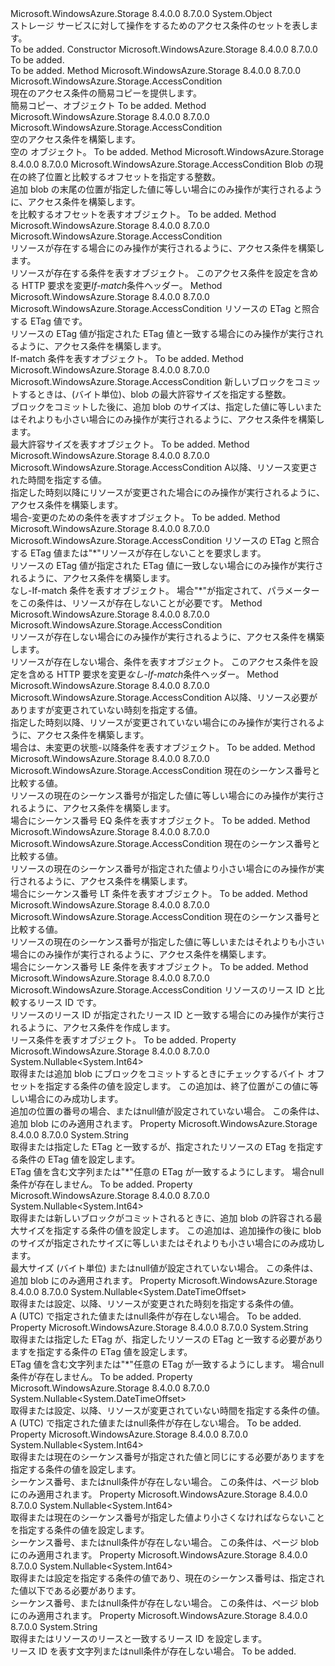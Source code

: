 <Type Name="AccessCondition" FullName="Microsoft.WindowsAzure.Storage.AccessCondition">
  <TypeSignature Language="C#" Value="public sealed class AccessCondition" />
  <TypeSignature Language="ILAsm" Value=".class public auto ansi sealed beforefieldinit AccessCondition extends System.Object" />
  <TypeSignature Language="DocId" Value="T:Microsoft.WindowsAzure.Storage.AccessCondition" />
  <TypeSignature Language="VB.NET" Value="Public NotInheritable Class AccessCondition" />
  <TypeSignature Language="F#" Value="type AccessCondition = class" />
  <AssemblyInfo>
    <AssemblyName>Microsoft.WindowsAzure.Storage</AssemblyName>
    <AssemblyVersion>8.4.0.0</AssemblyVersion>
    <AssemblyVersion>8.7.0.0</AssemblyVersion>
  </AssemblyInfo>
  <Base>
    <BaseTypeName>System.Object</BaseTypeName>
  </Base>
  <Interfaces />
  <Docs>
    <summary>
            ストレージ サービスに対して操作をするためのアクセス条件のセットを表します。 
            </summary>
    <remarks>To be added.</remarks>
  </Docs>
  <Members>
    <Member MemberName=".ctor">
      <MemberSignature Language="C#" Value="public AccessCondition ();" />
      <MemberSignature Language="ILAsm" Value=".method public hidebysig specialname rtspecialname instance void .ctor() cil managed" />
      <MemberSignature Language="DocId" Value="M:Microsoft.WindowsAzure.Storage.AccessCondition.#ctor" />
      <MemberSignature Language="VB.NET" Value="Public Sub New ()" />
      <MemberType>Constructor</MemberType>
      <AssemblyInfo>
        <AssemblyName>Microsoft.WindowsAzure.Storage</AssemblyName>
        <AssemblyVersion>8.4.0.0</AssemblyVersion>
        <AssemblyVersion>8.7.0.0</AssemblyVersion>
      </AssemblyInfo>
      <Parameters />
      <Docs>
        <summary>To be added.</summary>
        <remarks>To be added.</remarks>
      </Docs>
    </Member>
    <Member MemberName="Clone">
      <MemberSignature Language="C#" Value="public Microsoft.WindowsAzure.Storage.AccessCondition Clone ();" />
      <MemberSignature Language="ILAsm" Value=".method public hidebysig instance class Microsoft.WindowsAzure.Storage.AccessCondition Clone() cil managed" />
      <MemberSignature Language="DocId" Value="M:Microsoft.WindowsAzure.Storage.AccessCondition.Clone" />
      <MemberSignature Language="VB.NET" Value="Public Function Clone () As AccessCondition" />
      <MemberSignature Language="F#" Value="member this.Clone : unit -&gt; Microsoft.WindowsAzure.Storage.AccessCondition" Usage="accessCondition.Clone " />
      <MemberType>Method</MemberType>
      <AssemblyInfo>
        <AssemblyName>Microsoft.WindowsAzure.Storage</AssemblyName>
        <AssemblyVersion>8.4.0.0</AssemblyVersion>
        <AssemblyVersion>8.7.0.0</AssemblyVersion>
      </AssemblyInfo>
      <ReturnValue>
        <ReturnType>Microsoft.WindowsAzure.Storage.AccessCondition</ReturnType>
      </ReturnValue>
      <Parameters />
      <Docs>
        <summary>
            現在のアクセス条件の簡易コピーを提供します。
            </summary>
        <returns>簡易コピー、<see cref="T:Microsoft.WindowsAzure.Storage.AccessCondition" />オブジェクト</returns>
        <remarks>To be added.</remarks>
      </Docs>
    </Member>
    <Member MemberName="GenerateEmptyCondition">
      <MemberSignature Language="C#" Value="public static Microsoft.WindowsAzure.Storage.AccessCondition GenerateEmptyCondition ();" />
      <MemberSignature Language="ILAsm" Value=".method public static hidebysig class Microsoft.WindowsAzure.Storage.AccessCondition GenerateEmptyCondition() cil managed" />
      <MemberSignature Language="DocId" Value="M:Microsoft.WindowsAzure.Storage.AccessCondition.GenerateEmptyCondition" />
      <MemberSignature Language="VB.NET" Value="Public Shared Function GenerateEmptyCondition () As AccessCondition" />
      <MemberSignature Language="F#" Value="static member GenerateEmptyCondition : unit -&gt; Microsoft.WindowsAzure.Storage.AccessCondition" Usage="Microsoft.WindowsAzure.Storage.AccessCondition.GenerateEmptyCondition " />
      <MemberType>Method</MemberType>
      <AssemblyInfo>
        <AssemblyName>Microsoft.WindowsAzure.Storage</AssemblyName>
        <AssemblyVersion>8.4.0.0</AssemblyVersion>
        <AssemblyVersion>8.7.0.0</AssemblyVersion>
      </AssemblyInfo>
      <ReturnValue>
        <ReturnType>Microsoft.WindowsAzure.Storage.AccessCondition</ReturnType>
      </ReturnValue>
      <Parameters />
      <Docs>
        <summary>
            空のアクセス条件を構築します。
            </summary>
        <returns>空の <see cref="T:Microsoft.WindowsAzure.Storage.AccessCondition" /> オブジェクト。</returns>
        <remarks>To be added.</remarks>
      </Docs>
    </Member>
    <Member MemberName="GenerateIfAppendPositionEqualCondition">
      <MemberSignature Language="C#" Value="public static Microsoft.WindowsAzure.Storage.AccessCondition GenerateIfAppendPositionEqualCondition (long appendPosition);" />
      <MemberSignature Language="ILAsm" Value=".method public static hidebysig class Microsoft.WindowsAzure.Storage.AccessCondition GenerateIfAppendPositionEqualCondition(int64 appendPosition) cil managed" />
      <MemberSignature Language="DocId" Value="M:Microsoft.WindowsAzure.Storage.AccessCondition.GenerateIfAppendPositionEqualCondition(System.Int64)" />
      <MemberSignature Language="VB.NET" Value="Public Shared Function GenerateIfAppendPositionEqualCondition (appendPosition As Long) As AccessCondition" />
      <MemberSignature Language="F#" Value="static member GenerateIfAppendPositionEqualCondition : int64 -&gt; Microsoft.WindowsAzure.Storage.AccessCondition" Usage="Microsoft.WindowsAzure.Storage.AccessCondition.GenerateIfAppendPositionEqualCondition appendPosition" />
      <MemberType>Method</MemberType>
      <AssemblyInfo>
        <AssemblyName>Microsoft.WindowsAzure.Storage</AssemblyName>
        <AssemblyVersion>8.4.0.0</AssemblyVersion>
        <AssemblyVersion>8.7.0.0</AssemblyVersion>
      </AssemblyInfo>
      <ReturnValue>
        <ReturnType>Microsoft.WindowsAzure.Storage.AccessCondition</ReturnType>
      </ReturnValue>
      <Parameters>
        <Parameter Name="appendPosition" Type="System.Int64" />
      </Parameters>
      <Docs>
        <param name="appendPosition">Blob の現在の終了位置と比較するオフセットを指定する整数。</param>
        <summary>
            追加 blob の末尾の位置が指定した値に等しい場合にのみ操作が実行されるように、アクセス条件を構築します。
            </summary>
        <returns><see cref="T:Microsoft.WindowsAzure.Storage.AccessCondition" />を比較するオフセットを表すオブジェクト。</returns>
        <remarks>To be added.</remarks>
      </Docs>
    </Member>
    <Member MemberName="GenerateIfExistsCondition">
      <MemberSignature Language="C#" Value="public static Microsoft.WindowsAzure.Storage.AccessCondition GenerateIfExistsCondition ();" />
      <MemberSignature Language="ILAsm" Value=".method public static hidebysig class Microsoft.WindowsAzure.Storage.AccessCondition GenerateIfExistsCondition() cil managed" />
      <MemberSignature Language="DocId" Value="M:Microsoft.WindowsAzure.Storage.AccessCondition.GenerateIfExistsCondition" />
      <MemberSignature Language="VB.NET" Value="Public Shared Function GenerateIfExistsCondition () As AccessCondition" />
      <MemberSignature Language="F#" Value="static member GenerateIfExistsCondition : unit -&gt; Microsoft.WindowsAzure.Storage.AccessCondition" Usage="Microsoft.WindowsAzure.Storage.AccessCondition.GenerateIfExistsCondition " />
      <MemberType>Method</MemberType>
      <AssemblyInfo>
        <AssemblyName>Microsoft.WindowsAzure.Storage</AssemblyName>
        <AssemblyVersion>8.4.0.0</AssemblyVersion>
        <AssemblyVersion>8.7.0.0</AssemblyVersion>
      </AssemblyInfo>
      <ReturnValue>
        <ReturnType>Microsoft.WindowsAzure.Storage.AccessCondition</ReturnType>
      </ReturnValue>
      <Parameters />
      <Docs>
        <summary>
            リソースが存在する場合にのみ操作が実行されるように、アクセス条件を構築します。
            </summary>
        <returns><see cref="T:Microsoft.WindowsAzure.Storage.AccessCondition" />リソースが存在する条件を表すオブジェクト。</returns>
        <remarks>このアクセス条件を設定を含める HTTP 要求を変更<i>If-match</i>条件ヘッダー。</remarks>
      </Docs>
    </Member>
    <Member MemberName="GenerateIfMatchCondition">
      <MemberSignature Language="C#" Value="public static Microsoft.WindowsAzure.Storage.AccessCondition GenerateIfMatchCondition (string etag);" />
      <MemberSignature Language="ILAsm" Value=".method public static hidebysig class Microsoft.WindowsAzure.Storage.AccessCondition GenerateIfMatchCondition(string etag) cil managed" />
      <MemberSignature Language="DocId" Value="M:Microsoft.WindowsAzure.Storage.AccessCondition.GenerateIfMatchCondition(System.String)" />
      <MemberSignature Language="VB.NET" Value="Public Shared Function GenerateIfMatchCondition (etag As String) As AccessCondition" />
      <MemberSignature Language="F#" Value="static member GenerateIfMatchCondition : string -&gt; Microsoft.WindowsAzure.Storage.AccessCondition" Usage="Microsoft.WindowsAzure.Storage.AccessCondition.GenerateIfMatchCondition etag" />
      <MemberType>Method</MemberType>
      <AssemblyInfo>
        <AssemblyName>Microsoft.WindowsAzure.Storage</AssemblyName>
        <AssemblyVersion>8.4.0.0</AssemblyVersion>
        <AssemblyVersion>8.7.0.0</AssemblyVersion>
      </AssemblyInfo>
      <ReturnValue>
        <ReturnType>Microsoft.WindowsAzure.Storage.AccessCondition</ReturnType>
      </ReturnValue>
      <Parameters>
        <Parameter Name="etag" Type="System.String" />
      </Parameters>
      <Docs>
        <param name="etag">リソースの ETag と照合する ETag 値です。</param>
        <summary>
            リソースの ETag 値が指定された ETag 値と一致する場合にのみ操作が実行されるように、アクセス条件を構築します。
            </summary>
        <returns><see cref="T:Microsoft.WindowsAzure.Storage.AccessCondition" /> If-match 条件を表すオブジェクト。</returns>
        <remarks>To be added.</remarks>
      </Docs>
    </Member>
    <Member MemberName="GenerateIfMaxSizeLessThanOrEqualCondition">
      <MemberSignature Language="C#" Value="public static Microsoft.WindowsAzure.Storage.AccessCondition GenerateIfMaxSizeLessThanOrEqualCondition (long maxSize);" />
      <MemberSignature Language="ILAsm" Value=".method public static hidebysig class Microsoft.WindowsAzure.Storage.AccessCondition GenerateIfMaxSizeLessThanOrEqualCondition(int64 maxSize) cil managed" />
      <MemberSignature Language="DocId" Value="M:Microsoft.WindowsAzure.Storage.AccessCondition.GenerateIfMaxSizeLessThanOrEqualCondition(System.Int64)" />
      <MemberSignature Language="VB.NET" Value="Public Shared Function GenerateIfMaxSizeLessThanOrEqualCondition (maxSize As Long) As AccessCondition" />
      <MemberSignature Language="F#" Value="static member GenerateIfMaxSizeLessThanOrEqualCondition : int64 -&gt; Microsoft.WindowsAzure.Storage.AccessCondition" Usage="Microsoft.WindowsAzure.Storage.AccessCondition.GenerateIfMaxSizeLessThanOrEqualCondition maxSize" />
      <MemberType>Method</MemberType>
      <AssemblyInfo>
        <AssemblyName>Microsoft.WindowsAzure.Storage</AssemblyName>
        <AssemblyVersion>8.4.0.0</AssemblyVersion>
        <AssemblyVersion>8.7.0.0</AssemblyVersion>
      </AssemblyInfo>
      <ReturnValue>
        <ReturnType>Microsoft.WindowsAzure.Storage.AccessCondition</ReturnType>
      </ReturnValue>
      <Parameters>
        <Parameter Name="maxSize" Type="System.Int64" />
      </Parameters>
      <Docs>
        <param name="maxSize">新しいブロックをコミットするときは、(バイト単位)、blob の最大許容サイズを指定する整数。</param>
        <summary>
            ブロックをコミットした後に、追加 blob のサイズは、指定した値に等しいまたはそれよりも小さい場合にのみ操作が実行されるように、アクセス条件を構築します。
            </summary>
        <returns><see cref="T:Microsoft.WindowsAzure.Storage.AccessCondition" />最大許容サイズを表すオブジェクト。</returns>
        <remarks>To be added.</remarks>
      </Docs>
    </Member>
    <Member MemberName="GenerateIfModifiedSinceCondition">
      <MemberSignature Language="C#" Value="public static Microsoft.WindowsAzure.Storage.AccessCondition GenerateIfModifiedSinceCondition (DateTimeOffset modifiedTime);" />
      <MemberSignature Language="ILAsm" Value=".method public static hidebysig class Microsoft.WindowsAzure.Storage.AccessCondition GenerateIfModifiedSinceCondition(valuetype System.DateTimeOffset modifiedTime) cil managed" />
      <MemberSignature Language="DocId" Value="M:Microsoft.WindowsAzure.Storage.AccessCondition.GenerateIfModifiedSinceCondition(System.DateTimeOffset)" />
      <MemberSignature Language="VB.NET" Value="Public Shared Function GenerateIfModifiedSinceCondition (modifiedTime As DateTimeOffset) As AccessCondition" />
      <MemberSignature Language="F#" Value="static member GenerateIfModifiedSinceCondition : DateTimeOffset -&gt; Microsoft.WindowsAzure.Storage.AccessCondition" Usage="Microsoft.WindowsAzure.Storage.AccessCondition.GenerateIfModifiedSinceCondition modifiedTime" />
      <MemberType>Method</MemberType>
      <AssemblyInfo>
        <AssemblyName>Microsoft.WindowsAzure.Storage</AssemblyName>
        <AssemblyVersion>8.4.0.0</AssemblyVersion>
        <AssemblyVersion>8.7.0.0</AssemblyVersion>
      </AssemblyInfo>
      <ReturnValue>
        <ReturnType>Microsoft.WindowsAzure.Storage.AccessCondition</ReturnType>
      </ReturnValue>
      <Parameters>
        <Parameter Name="modifiedTime" Type="System.DateTimeOffset" />
      </Parameters>
      <Docs>
        <param name="modifiedTime">A<see cref="T:System.DateTimeOffset" />以降、リソース変更された時間を指定する値。</param>
        <summary>
            指定した時刻以降にリソースが変更された場合にのみ操作が実行されるように、アクセス条件を構築します。
            </summary>
        <returns><see cref="T:Microsoft.WindowsAzure.Storage.AccessCondition" />場合-変更のための条件を表すオブジェクト。</returns>
        <remarks>To be added.</remarks>
      </Docs>
    </Member>
    <Member MemberName="GenerateIfNoneMatchCondition">
      <MemberSignature Language="C#" Value="public static Microsoft.WindowsAzure.Storage.AccessCondition GenerateIfNoneMatchCondition (string etag);" />
      <MemberSignature Language="ILAsm" Value=".method public static hidebysig class Microsoft.WindowsAzure.Storage.AccessCondition GenerateIfNoneMatchCondition(string etag) cil managed" />
      <MemberSignature Language="DocId" Value="M:Microsoft.WindowsAzure.Storage.AccessCondition.GenerateIfNoneMatchCondition(System.String)" />
      <MemberSignature Language="VB.NET" Value="Public Shared Function GenerateIfNoneMatchCondition (etag As String) As AccessCondition" />
      <MemberSignature Language="F#" Value="static member GenerateIfNoneMatchCondition : string -&gt; Microsoft.WindowsAzure.Storage.AccessCondition" Usage="Microsoft.WindowsAzure.Storage.AccessCondition.GenerateIfNoneMatchCondition etag" />
      <MemberType>Method</MemberType>
      <AssemblyInfo>
        <AssemblyName>Microsoft.WindowsAzure.Storage</AssemblyName>
        <AssemblyVersion>8.4.0.0</AssemblyVersion>
        <AssemblyVersion>8.7.0.0</AssemblyVersion>
      </AssemblyInfo>
      <ReturnValue>
        <ReturnType>Microsoft.WindowsAzure.Storage.AccessCondition</ReturnType>
      </ReturnValue>
      <Parameters>
        <Parameter Name="etag" Type="System.String" />
      </Parameters>
      <Docs>
        <param name="etag">リソースの ETag と照合する ETag 値または<c>"*"</c>リソースが存在しないことを要求します。</param>
        <summary>
            リソースの ETag 値が指定された ETag 値に一致しない場合にのみ操作が実行されるように、アクセス条件を構築します。
            </summary>
        <returns><see cref="T:Microsoft.WindowsAzure.Storage.AccessCondition" />なし-If-match 条件を表すオブジェクト。</returns>
        <remarks>
            場合<c>"*"</c>が指定されて、<paramref name="etag" />パラメーターをこの条件は、リソースが存在しないことが必要です。
            </remarks>
      </Docs>
    </Member>
    <Member MemberName="GenerateIfNotExistsCondition">
      <MemberSignature Language="C#" Value="public static Microsoft.WindowsAzure.Storage.AccessCondition GenerateIfNotExistsCondition ();" />
      <MemberSignature Language="ILAsm" Value=".method public static hidebysig class Microsoft.WindowsAzure.Storage.AccessCondition GenerateIfNotExistsCondition() cil managed" />
      <MemberSignature Language="DocId" Value="M:Microsoft.WindowsAzure.Storage.AccessCondition.GenerateIfNotExistsCondition" />
      <MemberSignature Language="VB.NET" Value="Public Shared Function GenerateIfNotExistsCondition () As AccessCondition" />
      <MemberSignature Language="F#" Value="static member GenerateIfNotExistsCondition : unit -&gt; Microsoft.WindowsAzure.Storage.AccessCondition" Usage="Microsoft.WindowsAzure.Storage.AccessCondition.GenerateIfNotExistsCondition " />
      <MemberType>Method</MemberType>
      <AssemblyInfo>
        <AssemblyName>Microsoft.WindowsAzure.Storage</AssemblyName>
        <AssemblyVersion>8.4.0.0</AssemblyVersion>
        <AssemblyVersion>8.7.0.0</AssemblyVersion>
      </AssemblyInfo>
      <ReturnValue>
        <ReturnType>Microsoft.WindowsAzure.Storage.AccessCondition</ReturnType>
      </ReturnValue>
      <Parameters />
      <Docs>
        <summary>
            リソースが存在しない場合にのみ操作が実行されるように、アクセス条件を構築します。
            </summary>
        <returns><see cref="T:Microsoft.WindowsAzure.Storage.AccessCondition" />リソースが存在しない場合、条件を表すオブジェクト。</returns>
        <remarks>このアクセス条件を設定を含める HTTP 要求を変更<i>なし-If-match</i>条件ヘッダー。</remarks>
      </Docs>
    </Member>
    <Member MemberName="GenerateIfNotModifiedSinceCondition">
      <MemberSignature Language="C#" Value="public static Microsoft.WindowsAzure.Storage.AccessCondition GenerateIfNotModifiedSinceCondition (DateTimeOffset modifiedTime);" />
      <MemberSignature Language="ILAsm" Value=".method public static hidebysig class Microsoft.WindowsAzure.Storage.AccessCondition GenerateIfNotModifiedSinceCondition(valuetype System.DateTimeOffset modifiedTime) cil managed" />
      <MemberSignature Language="DocId" Value="M:Microsoft.WindowsAzure.Storage.AccessCondition.GenerateIfNotModifiedSinceCondition(System.DateTimeOffset)" />
      <MemberSignature Language="VB.NET" Value="Public Shared Function GenerateIfNotModifiedSinceCondition (modifiedTime As DateTimeOffset) As AccessCondition" />
      <MemberSignature Language="F#" Value="static member GenerateIfNotModifiedSinceCondition : DateTimeOffset -&gt; Microsoft.WindowsAzure.Storage.AccessCondition" Usage="Microsoft.WindowsAzure.Storage.AccessCondition.GenerateIfNotModifiedSinceCondition modifiedTime" />
      <MemberType>Method</MemberType>
      <AssemblyInfo>
        <AssemblyName>Microsoft.WindowsAzure.Storage</AssemblyName>
        <AssemblyVersion>8.4.0.0</AssemblyVersion>
        <AssemblyVersion>8.7.0.0</AssemblyVersion>
      </AssemblyInfo>
      <ReturnValue>
        <ReturnType>Microsoft.WindowsAzure.Storage.AccessCondition</ReturnType>
      </ReturnValue>
      <Parameters>
        <Parameter Name="modifiedTime" Type="System.DateTimeOffset" />
      </Parameters>
      <Docs>
        <param name="modifiedTime">A<see cref="T:System.DateTimeOffset" />以降、リソース必要がありますが変更されていない時刻を指定する値。</param>
        <summary>
            指定した時刻以降、リソースが変更されていない場合にのみ操作が実行されるように、アクセス条件を構築します。
            </summary>
        <returns><see cref="T:Microsoft.WindowsAzure.Storage.AccessCondition" />場合は、未変更の状態-以降条件を表すオブジェクト。</returns>
        <remarks>To be added.</remarks>
      </Docs>
    </Member>
    <Member MemberName="GenerateIfSequenceNumberEqualCondition">
      <MemberSignature Language="C#" Value="public static Microsoft.WindowsAzure.Storage.AccessCondition GenerateIfSequenceNumberEqualCondition (long sequenceNumber);" />
      <MemberSignature Language="ILAsm" Value=".method public static hidebysig class Microsoft.WindowsAzure.Storage.AccessCondition GenerateIfSequenceNumberEqualCondition(int64 sequenceNumber) cil managed" />
      <MemberSignature Language="DocId" Value="M:Microsoft.WindowsAzure.Storage.AccessCondition.GenerateIfSequenceNumberEqualCondition(System.Int64)" />
      <MemberSignature Language="VB.NET" Value="Public Shared Function GenerateIfSequenceNumberEqualCondition (sequenceNumber As Long) As AccessCondition" />
      <MemberSignature Language="F#" Value="static member GenerateIfSequenceNumberEqualCondition : int64 -&gt; Microsoft.WindowsAzure.Storage.AccessCondition" Usage="Microsoft.WindowsAzure.Storage.AccessCondition.GenerateIfSequenceNumberEqualCondition sequenceNumber" />
      <MemberType>Method</MemberType>
      <AssemblyInfo>
        <AssemblyName>Microsoft.WindowsAzure.Storage</AssemblyName>
        <AssemblyVersion>8.4.0.0</AssemblyVersion>
        <AssemblyVersion>8.7.0.0</AssemblyVersion>
      </AssemblyInfo>
      <ReturnValue>
        <ReturnType>Microsoft.WindowsAzure.Storage.AccessCondition</ReturnType>
      </ReturnValue>
      <Parameters>
        <Parameter Name="sequenceNumber" Type="System.Int64" />
      </Parameters>
      <Docs>
        <param name="sequenceNumber">現在のシーケンス番号と比較する値。</param>
        <summary>
            リソースの現在のシーケンス番号が指定した値に等しい場合にのみ操作が実行されるように、アクセス条件を構築します。
            </summary>
        <returns><see cref="T:Microsoft.WindowsAzure.Storage.AccessCondition" />場合にシーケンス番号 EQ 条件を表すオブジェクト。</returns>
        <remarks>To be added.</remarks>
      </Docs>
    </Member>
    <Member MemberName="GenerateIfSequenceNumberLessThanCondition">
      <MemberSignature Language="C#" Value="public static Microsoft.WindowsAzure.Storage.AccessCondition GenerateIfSequenceNumberLessThanCondition (long sequenceNumber);" />
      <MemberSignature Language="ILAsm" Value=".method public static hidebysig class Microsoft.WindowsAzure.Storage.AccessCondition GenerateIfSequenceNumberLessThanCondition(int64 sequenceNumber) cil managed" />
      <MemberSignature Language="DocId" Value="M:Microsoft.WindowsAzure.Storage.AccessCondition.GenerateIfSequenceNumberLessThanCondition(System.Int64)" />
      <MemberSignature Language="VB.NET" Value="Public Shared Function GenerateIfSequenceNumberLessThanCondition (sequenceNumber As Long) As AccessCondition" />
      <MemberSignature Language="F#" Value="static member GenerateIfSequenceNumberLessThanCondition : int64 -&gt; Microsoft.WindowsAzure.Storage.AccessCondition" Usage="Microsoft.WindowsAzure.Storage.AccessCondition.GenerateIfSequenceNumberLessThanCondition sequenceNumber" />
      <MemberType>Method</MemberType>
      <AssemblyInfo>
        <AssemblyName>Microsoft.WindowsAzure.Storage</AssemblyName>
        <AssemblyVersion>8.4.0.0</AssemblyVersion>
        <AssemblyVersion>8.7.0.0</AssemblyVersion>
      </AssemblyInfo>
      <ReturnValue>
        <ReturnType>Microsoft.WindowsAzure.Storage.AccessCondition</ReturnType>
      </ReturnValue>
      <Parameters>
        <Parameter Name="sequenceNumber" Type="System.Int64" />
      </Parameters>
      <Docs>
        <param name="sequenceNumber">現在のシーケンス番号と比較する値。</param>
        <summary>
            リソースの現在のシーケンス番号が指定された値より小さい場合にのみ操作が実行されるように、アクセス条件を構築します。
            </summary>
        <returns><see cref="T:Microsoft.WindowsAzure.Storage.AccessCondition" />場合にシーケンス番号 LT 条件を表すオブジェクト。</returns>
        <remarks>To be added.</remarks>
      </Docs>
    </Member>
    <Member MemberName="GenerateIfSequenceNumberLessThanOrEqualCondition">
      <MemberSignature Language="C#" Value="public static Microsoft.WindowsAzure.Storage.AccessCondition GenerateIfSequenceNumberLessThanOrEqualCondition (long sequenceNumber);" />
      <MemberSignature Language="ILAsm" Value=".method public static hidebysig class Microsoft.WindowsAzure.Storage.AccessCondition GenerateIfSequenceNumberLessThanOrEqualCondition(int64 sequenceNumber) cil managed" />
      <MemberSignature Language="DocId" Value="M:Microsoft.WindowsAzure.Storage.AccessCondition.GenerateIfSequenceNumberLessThanOrEqualCondition(System.Int64)" />
      <MemberSignature Language="VB.NET" Value="Public Shared Function GenerateIfSequenceNumberLessThanOrEqualCondition (sequenceNumber As Long) As AccessCondition" />
      <MemberSignature Language="F#" Value="static member GenerateIfSequenceNumberLessThanOrEqualCondition : int64 -&gt; Microsoft.WindowsAzure.Storage.AccessCondition" Usage="Microsoft.WindowsAzure.Storage.AccessCondition.GenerateIfSequenceNumberLessThanOrEqualCondition sequenceNumber" />
      <MemberType>Method</MemberType>
      <AssemblyInfo>
        <AssemblyName>Microsoft.WindowsAzure.Storage</AssemblyName>
        <AssemblyVersion>8.4.0.0</AssemblyVersion>
        <AssemblyVersion>8.7.0.0</AssemblyVersion>
      </AssemblyInfo>
      <ReturnValue>
        <ReturnType>Microsoft.WindowsAzure.Storage.AccessCondition</ReturnType>
      </ReturnValue>
      <Parameters>
        <Parameter Name="sequenceNumber" Type="System.Int64" />
      </Parameters>
      <Docs>
        <param name="sequenceNumber">現在のシーケンス番号と比較する値。</param>
        <summary>
            リソースの現在のシーケンス番号が指定した値に等しいまたはそれよりも小さい場合にのみ操作が実行されるように、アクセス条件を構築します。
            </summary>
        <returns><see cref="T:Microsoft.WindowsAzure.Storage.AccessCondition" />場合にシーケンス番号 LE 条件を表すオブジェクト。</returns>
        <remarks>To be added.</remarks>
      </Docs>
    </Member>
    <Member MemberName="GenerateLeaseCondition">
      <MemberSignature Language="C#" Value="public static Microsoft.WindowsAzure.Storage.AccessCondition GenerateLeaseCondition (string leaseId);" />
      <MemberSignature Language="ILAsm" Value=".method public static hidebysig class Microsoft.WindowsAzure.Storage.AccessCondition GenerateLeaseCondition(string leaseId) cil managed" />
      <MemberSignature Language="DocId" Value="M:Microsoft.WindowsAzure.Storage.AccessCondition.GenerateLeaseCondition(System.String)" />
      <MemberSignature Language="VB.NET" Value="Public Shared Function GenerateLeaseCondition (leaseId As String) As AccessCondition" />
      <MemberSignature Language="F#" Value="static member GenerateLeaseCondition : string -&gt; Microsoft.WindowsAzure.Storage.AccessCondition" Usage="Microsoft.WindowsAzure.Storage.AccessCondition.GenerateLeaseCondition leaseId" />
      <MemberType>Method</MemberType>
      <AssemblyInfo>
        <AssemblyName>Microsoft.WindowsAzure.Storage</AssemblyName>
        <AssemblyVersion>8.4.0.0</AssemblyVersion>
        <AssemblyVersion>8.7.0.0</AssemblyVersion>
      </AssemblyInfo>
      <ReturnValue>
        <ReturnType>Microsoft.WindowsAzure.Storage.AccessCondition</ReturnType>
      </ReturnValue>
      <Parameters>
        <Parameter Name="leaseId" Type="System.String" />
      </Parameters>
      <Docs>
        <param name="leaseId">リソースのリース ID と比較するリース ID です。</param>
        <summary>
            リソースのリース ID が指定されたリース ID と一致する場合にのみ操作が実行されるように、アクセス条件を作成します。
            </summary>
        <returns><see cref="T:Microsoft.WindowsAzure.Storage.AccessCondition" />リース条件を表すオブジェクト。</returns>
        <remarks>To be added.</remarks>
      </Docs>
    </Member>
    <Member MemberName="IfAppendPositionEqual">
      <MemberSignature Language="C#" Value="public Nullable&lt;long&gt; IfAppendPositionEqual { get; set; }" />
      <MemberSignature Language="ILAsm" Value=".property instance valuetype System.Nullable`1&lt;int64&gt; IfAppendPositionEqual" />
      <MemberSignature Language="DocId" Value="P:Microsoft.WindowsAzure.Storage.AccessCondition.IfAppendPositionEqual" />
      <MemberSignature Language="VB.NET" Value="Public Property IfAppendPositionEqual As Nullable(Of Long)" />
      <MemberSignature Language="F#" Value="member this.IfAppendPositionEqual : Nullable&lt;int64&gt; with get, set" Usage="Microsoft.WindowsAzure.Storage.AccessCondition.IfAppendPositionEqual" />
      <MemberType>Property</MemberType>
      <AssemblyInfo>
        <AssemblyName>Microsoft.WindowsAzure.Storage</AssemblyName>
        <AssemblyVersion>8.4.0.0</AssemblyVersion>
        <AssemblyVersion>8.7.0.0</AssemblyVersion>
      </AssemblyInfo>
      <ReturnValue>
        <ReturnType>System.Nullable&lt;System.Int64&gt;</ReturnType>
      </ReturnValue>
      <Docs>
        <summary>
            取得または追加 blob にブロックをコミットするときにチェックするバイト オフセットを指定する条件の値を設定します。
            この追加は、終了位置がこの値に等しい場合にのみ成功します。 
            </summary>
        <value>追加の位置の番号の場合、または<c>null</c>値が設定されていない場合。</value>
        <remarks>この条件は、追加 blob にのみ適用されます。</remarks>
      </Docs>
    </Member>
    <Member MemberName="IfMatchETag">
      <MemberSignature Language="C#" Value="public string IfMatchETag { get; set; }" />
      <MemberSignature Language="ILAsm" Value=".property instance string IfMatchETag" />
      <MemberSignature Language="DocId" Value="P:Microsoft.WindowsAzure.Storage.AccessCondition.IfMatchETag" />
      <MemberSignature Language="VB.NET" Value="Public Property IfMatchETag As String" />
      <MemberSignature Language="F#" Value="member this.IfMatchETag : string with get, set" Usage="Microsoft.WindowsAzure.Storage.AccessCondition.IfMatchETag" />
      <MemberType>Property</MemberType>
      <AssemblyInfo>
        <AssemblyName>Microsoft.WindowsAzure.Storage</AssemblyName>
        <AssemblyVersion>8.4.0.0</AssemblyVersion>
        <AssemblyVersion>8.7.0.0</AssemblyVersion>
      </AssemblyInfo>
      <ReturnValue>
        <ReturnType>System.String</ReturnType>
      </ReturnValue>
      <Docs>
        <summary>
            取得または指定した ETag と一致するが、指定されたリソースの ETag を指定する条件の ETag 値を設定します。
            </summary>
        <value>ETag 値を含む文字列または<c>"*"</c>任意の ETag が一致するようにします。 場合<c>null</c>条件が存在しません。</value>
        <remarks>To be added.</remarks>
      </Docs>
    </Member>
    <Member MemberName="IfMaxSizeLessThanOrEqual">
      <MemberSignature Language="C#" Value="public Nullable&lt;long&gt; IfMaxSizeLessThanOrEqual { get; set; }" />
      <MemberSignature Language="ILAsm" Value=".property instance valuetype System.Nullable`1&lt;int64&gt; IfMaxSizeLessThanOrEqual" />
      <MemberSignature Language="DocId" Value="P:Microsoft.WindowsAzure.Storage.AccessCondition.IfMaxSizeLessThanOrEqual" />
      <MemberSignature Language="VB.NET" Value="Public Property IfMaxSizeLessThanOrEqual As Nullable(Of Long)" />
      <MemberSignature Language="F#" Value="member this.IfMaxSizeLessThanOrEqual : Nullable&lt;int64&gt; with get, set" Usage="Microsoft.WindowsAzure.Storage.AccessCondition.IfMaxSizeLessThanOrEqual" />
      <MemberType>Property</MemberType>
      <AssemblyInfo>
        <AssemblyName>Microsoft.WindowsAzure.Storage</AssemblyName>
        <AssemblyVersion>8.4.0.0</AssemblyVersion>
        <AssemblyVersion>8.7.0.0</AssemblyVersion>
      </AssemblyInfo>
      <ReturnValue>
        <ReturnType>System.Nullable&lt;System.Int64&gt;</ReturnType>
      </ReturnValue>
      <Docs>
        <summary>
            取得または新しいブロックがコミットされるときに、追加 blob の許容される最大サイズを指定する条件の値を設定します。 この追加は、追加操作の後に blob のサイズが指定されたサイズに等しいまたはそれよりも小さい場合にのみ成功します。
            </summary>
        <value>最大サイズ (バイト単位) または<c>null</c>値が設定されていない場合。</value>
        <remarks>この条件は、追加 blob にのみ適用されます。</remarks>
      </Docs>
    </Member>
    <Member MemberName="IfModifiedSinceTime">
      <MemberSignature Language="C#" Value="public Nullable&lt;DateTimeOffset&gt; IfModifiedSinceTime { get; set; }" />
      <MemberSignature Language="ILAsm" Value=".property instance valuetype System.Nullable`1&lt;valuetype System.DateTimeOffset&gt; IfModifiedSinceTime" />
      <MemberSignature Language="DocId" Value="P:Microsoft.WindowsAzure.Storage.AccessCondition.IfModifiedSinceTime" />
      <MemberSignature Language="VB.NET" Value="Public Property IfModifiedSinceTime As Nullable(Of DateTimeOffset)" />
      <MemberSignature Language="F#" Value="member this.IfModifiedSinceTime : Nullable&lt;DateTimeOffset&gt; with get, set" Usage="Microsoft.WindowsAzure.Storage.AccessCondition.IfModifiedSinceTime" />
      <MemberType>Property</MemberType>
      <AssemblyInfo>
        <AssemblyName>Microsoft.WindowsAzure.Storage</AssemblyName>
        <AssemblyVersion>8.4.0.0</AssemblyVersion>
        <AssemblyVersion>8.7.0.0</AssemblyVersion>
      </AssemblyInfo>
      <ReturnValue>
        <ReturnType>System.Nullable&lt;System.DateTimeOffset&gt;</ReturnType>
      </ReturnValue>
      <Docs>
        <summary>
            取得または設定、<see cref="T:System.DateTimeOffset" />以降、リソースが変更された時刻を指定する条件の値。
            </summary>
        <value>A <see cref="T:System.DateTimeOffset" /> (UTC) で指定された値または<c>null</c>条件が存在しない場合。</value>
        <remarks>To be added.</remarks>
      </Docs>
    </Member>
    <Member MemberName="IfNoneMatchETag">
      <MemberSignature Language="C#" Value="public string IfNoneMatchETag { get; set; }" />
      <MemberSignature Language="ILAsm" Value=".property instance string IfNoneMatchETag" />
      <MemberSignature Language="DocId" Value="P:Microsoft.WindowsAzure.Storage.AccessCondition.IfNoneMatchETag" />
      <MemberSignature Language="VB.NET" Value="Public Property IfNoneMatchETag As String" />
      <MemberSignature Language="F#" Value="member this.IfNoneMatchETag : string with get, set" Usage="Microsoft.WindowsAzure.Storage.AccessCondition.IfNoneMatchETag" />
      <MemberType>Property</MemberType>
      <AssemblyInfo>
        <AssemblyName>Microsoft.WindowsAzure.Storage</AssemblyName>
        <AssemblyVersion>8.4.0.0</AssemblyVersion>
        <AssemblyVersion>8.7.0.0</AssemblyVersion>
      </AssemblyInfo>
      <ReturnValue>
        <ReturnType>System.String</ReturnType>
      </ReturnValue>
      <Docs>
        <summary>
            取得または指定した ETag が、指定したリソースの ETag と一致する必要がありますを指定する条件の ETag 値を設定します。
            </summary>
        <value>ETag 値を含む文字列または<c>"*"</c>任意の ETag が一致するようにします。 場合<c>null</c>条件が存在しません。</value>
        <remarks>To be added.</remarks>
      </Docs>
    </Member>
    <Member MemberName="IfNotModifiedSinceTime">
      <MemberSignature Language="C#" Value="public Nullable&lt;DateTimeOffset&gt; IfNotModifiedSinceTime { get; set; }" />
      <MemberSignature Language="ILAsm" Value=".property instance valuetype System.Nullable`1&lt;valuetype System.DateTimeOffset&gt; IfNotModifiedSinceTime" />
      <MemberSignature Language="DocId" Value="P:Microsoft.WindowsAzure.Storage.AccessCondition.IfNotModifiedSinceTime" />
      <MemberSignature Language="VB.NET" Value="Public Property IfNotModifiedSinceTime As Nullable(Of DateTimeOffset)" />
      <MemberSignature Language="F#" Value="member this.IfNotModifiedSinceTime : Nullable&lt;DateTimeOffset&gt; with get, set" Usage="Microsoft.WindowsAzure.Storage.AccessCondition.IfNotModifiedSinceTime" />
      <MemberType>Property</MemberType>
      <AssemblyInfo>
        <AssemblyName>Microsoft.WindowsAzure.Storage</AssemblyName>
        <AssemblyVersion>8.4.0.0</AssemblyVersion>
        <AssemblyVersion>8.7.0.0</AssemblyVersion>
      </AssemblyInfo>
      <ReturnValue>
        <ReturnType>System.Nullable&lt;System.DateTimeOffset&gt;</ReturnType>
      </ReturnValue>
      <Docs>
        <summary>
            取得または設定、<see cref="T:System.DateTimeOffset" />以降、リソースが変更されていない時間を指定する条件の値。
            </summary>
        <value>A <see cref="T:System.DateTimeOffset" /> (UTC) で指定された値または<c>null</c>条件が存在しない場合。</value>
        <remarks>To be added.</remarks>
      </Docs>
    </Member>
    <Member MemberName="IfSequenceNumberEqual">
      <MemberSignature Language="C#" Value="public Nullable&lt;long&gt; IfSequenceNumberEqual { get; set; }" />
      <MemberSignature Language="ILAsm" Value=".property instance valuetype System.Nullable`1&lt;int64&gt; IfSequenceNumberEqual" />
      <MemberSignature Language="DocId" Value="P:Microsoft.WindowsAzure.Storage.AccessCondition.IfSequenceNumberEqual" />
      <MemberSignature Language="VB.NET" Value="Public Property IfSequenceNumberEqual As Nullable(Of Long)" />
      <MemberSignature Language="F#" Value="member this.IfSequenceNumberEqual : Nullable&lt;int64&gt; with get, set" Usage="Microsoft.WindowsAzure.Storage.AccessCondition.IfSequenceNumberEqual" />
      <MemberType>Property</MemberType>
      <AssemblyInfo>
        <AssemblyName>Microsoft.WindowsAzure.Storage</AssemblyName>
        <AssemblyVersion>8.4.0.0</AssemblyVersion>
        <AssemblyVersion>8.7.0.0</AssemblyVersion>
      </AssemblyInfo>
      <ReturnValue>
        <ReturnType>System.Nullable&lt;System.Int64&gt;</ReturnType>
      </ReturnValue>
      <Docs>
        <summary>
            取得または現在のシーケンス番号が指定された値と同じにする必要がありますを指定する条件の値を設定します。
            </summary>
        <value>シーケンス番号、または<c>null</c>条件が存在しない場合。</value>
        <remarks>この条件は、ページ blob にのみ適用されます。</remarks>
      </Docs>
    </Member>
    <Member MemberName="IfSequenceNumberLessThan">
      <MemberSignature Language="C#" Value="public Nullable&lt;long&gt; IfSequenceNumberLessThan { get; set; }" />
      <MemberSignature Language="ILAsm" Value=".property instance valuetype System.Nullable`1&lt;int64&gt; IfSequenceNumberLessThan" />
      <MemberSignature Language="DocId" Value="P:Microsoft.WindowsAzure.Storage.AccessCondition.IfSequenceNumberLessThan" />
      <MemberSignature Language="VB.NET" Value="Public Property IfSequenceNumberLessThan As Nullable(Of Long)" />
      <MemberSignature Language="F#" Value="member this.IfSequenceNumberLessThan : Nullable&lt;int64&gt; with get, set" Usage="Microsoft.WindowsAzure.Storage.AccessCondition.IfSequenceNumberLessThan" />
      <MemberType>Property</MemberType>
      <AssemblyInfo>
        <AssemblyName>Microsoft.WindowsAzure.Storage</AssemblyName>
        <AssemblyVersion>8.4.0.0</AssemblyVersion>
        <AssemblyVersion>8.7.0.0</AssemblyVersion>
      </AssemblyInfo>
      <ReturnValue>
        <ReturnType>System.Nullable&lt;System.Int64&gt;</ReturnType>
      </ReturnValue>
      <Docs>
        <summary>
            取得または現在のシーケンス番号が指定した値より小さくなければならないことを指定する条件の値を設定します。
            </summary>
        <value>シーケンス番号、または<c>null</c>条件が存在しない場合。</value>
        <remarks>この条件は、ページ blob にのみ適用されます。</remarks>
      </Docs>
    </Member>
    <Member MemberName="IfSequenceNumberLessThanOrEqual">
      <MemberSignature Language="C#" Value="public Nullable&lt;long&gt; IfSequenceNumberLessThanOrEqual { get; set; }" />
      <MemberSignature Language="ILAsm" Value=".property instance valuetype System.Nullable`1&lt;int64&gt; IfSequenceNumberLessThanOrEqual" />
      <MemberSignature Language="DocId" Value="P:Microsoft.WindowsAzure.Storage.AccessCondition.IfSequenceNumberLessThanOrEqual" />
      <MemberSignature Language="VB.NET" Value="Public Property IfSequenceNumberLessThanOrEqual As Nullable(Of Long)" />
      <MemberSignature Language="F#" Value="member this.IfSequenceNumberLessThanOrEqual : Nullable&lt;int64&gt; with get, set" Usage="Microsoft.WindowsAzure.Storage.AccessCondition.IfSequenceNumberLessThanOrEqual" />
      <MemberType>Property</MemberType>
      <AssemblyInfo>
        <AssemblyName>Microsoft.WindowsAzure.Storage</AssemblyName>
        <AssemblyVersion>8.4.0.0</AssemblyVersion>
        <AssemblyVersion>8.7.0.0</AssemblyVersion>
      </AssemblyInfo>
      <ReturnValue>
        <ReturnType>System.Nullable&lt;System.Int64&gt;</ReturnType>
      </ReturnValue>
      <Docs>
        <summary>
            取得または設定を指定する条件の値であり、現在のシーケンス番号は、指定された値以下である必要があります。
            </summary>
        <value>シーケンス番号、または<c>null</c>条件が存在しない場合。</value>
        <remarks>この条件は、ページ blob にのみ適用されます。</remarks>
      </Docs>
    </Member>
    <Member MemberName="LeaseId">
      <MemberSignature Language="C#" Value="public string LeaseId { get; set; }" />
      <MemberSignature Language="ILAsm" Value=".property instance string LeaseId" />
      <MemberSignature Language="DocId" Value="P:Microsoft.WindowsAzure.Storage.AccessCondition.LeaseId" />
      <MemberSignature Language="VB.NET" Value="Public Property LeaseId As String" />
      <MemberSignature Language="F#" Value="member this.LeaseId : string with get, set" Usage="Microsoft.WindowsAzure.Storage.AccessCondition.LeaseId" />
      <MemberType>Property</MemberType>
      <AssemblyInfo>
        <AssemblyName>Microsoft.WindowsAzure.Storage</AssemblyName>
        <AssemblyVersion>8.4.0.0</AssemblyVersion>
        <AssemblyVersion>8.7.0.0</AssemblyVersion>
      </AssemblyInfo>
      <ReturnValue>
        <ReturnType>System.String</ReturnType>
      </ReturnValue>
      <Docs>
        <summary>
            取得またはリソースのリースと一致するリース ID を設定します。
            </summary>
        <value>リース ID を表す文字列または<c>null</c>条件が存在しない場合。</value>
        <remarks>To be added.</remarks>
      </Docs>
    </Member>
  </Members>
</Type>